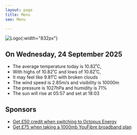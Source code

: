 ```yaml
---
layout: page
title: Menu
seo: Menu

---
```


![Logo](/images/logo.jpg){:width="832px"}

<!-- weather_marker starts -->
## On Wednesday, 24 September 2025

- The average temperature today is 10.82˚C,
- With highs of 10.82˚C and lows of 10.82˚C,
- It may feel like 9.81˚C with broken clouds
- The wind speed is 2.85m/s and visibility is 10000m
- The pressure is 1027hPa and humidity is 71%
- The sun will rise at 05:57 and set at 18:03

<!-- weather_marker ends -->

## Sponsors

- [Get £50 credit when switching to Octopus Energy](https://bit.ly/3oD1nnS)
- [Get £75 when taking a 1000mb YouFibre broadband plan](https://aklam.io/91zWhU?)
